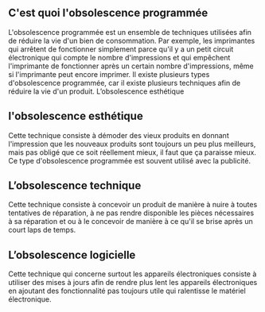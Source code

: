 ## C'est quoi l'obsolescence programmée
L'obsolescence programmée est un ensemble de techniques utilisées afin de réduire la vie d'un bien de consommation. Par exemple, les imprimantes qui arrêtent de fonctionner simplement parce qu'il y a un petit circuit électronique qui compte le nombre d'impressions et qui empêchent l'imprimante de fonctionner après un certain nombre d'impressions, même si l'imprimante peut encore imprimer. Il existe plusieurs types d'obsolescence programmée, car il existe plusieurs techniques afin de réduire la vie d'un produit.
L’obsolescence esthétique

## l'obsolescence esthétique
Cette technique consiste à démoder des vieux produits en donnant l'impression que les nouveaux produits sont toujours un peu plus meilleurs, mais pas obligé que ce soit réellement mieux, il faut que ça paraisse mieux. Ce type d'obsolescence programmée est souvent utilisé avec la publicité.

## L’obsolescence technique
Cette technique consiste à concevoir un produit de manière à nuire à toutes tentatives de réparation, à ne pas rendre disponible les pièces nécessaires à sa réparation et ou à le concevoir de manière à ce qu'il se brise après un court laps de temps.

## L’obsolescence logicielle
Cette technique qui concerne surtout les appareils électroniques consiste à utiliser des mises à jours afin de rendre plus lent les appareils électroniques en ajoutant des fonctionnalité pas toujours utile qui ralentisse le matériel électronique.
